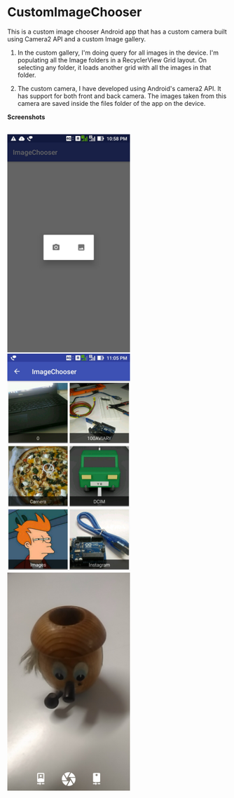 # CustomImageChooser
This is a custom image chooser Android app that has a custom camera built using Camera2 API and a custom Image gallery.

1. In the custom gallery, I'm doing query for all images in the device. I'm populating all the Image folders in a RecyclerView  Grid layout. On selecting any folder, it loads another grid with all the images in that folder.

2. The custom camera, I have developed using Android's camera2 API. It has support for both front and back camera.
The images taken from this camera are saved inside the files folder of the app on the device.    

<b>Screenshots</b><br><br>

<kbd>
<img src="https://github.com/Asutosh11/CustomImageChooser/blob/master/screenshots/1.jpg" alt="Screenshot1" width="280px"/>
</kbd>
<kbd>
<img src="https://github.com/Asutosh11/CustomImageChooser/blob/master/screenshots/2.jpg" alt="Screenshot2" width="280px"/>
</kbd>
<kbd>
<img src="https://github.com/Asutosh11/CustomImageChooser/blob/master/screenshots/Screenshot_20170808-095034.jpg" alt="Screenshot3" width="280px"/>
</kbd>


